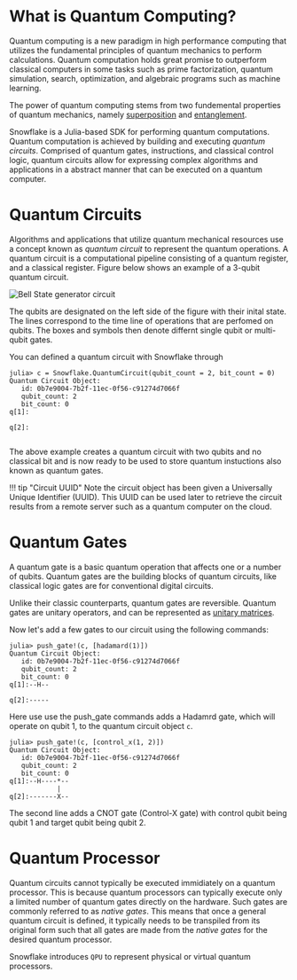 # What is Quantum Computing?

Quantum computing is a new paradigm in high performance computing that utilizes the fundamental principles of quantum mechanics to perform calculations. Quantum computation holds great promise to outperform classical computers in some tasks such as prime factorization, quantum simulation, search, optimization, and algebraic programs such as machine learning.

The power of quantum computing stems from two fundemental properties of quantum mechanics, namely [superposition](https://en.wikipedia.org/wiki/Quantum_superposition) and [entanglement](https://en.wikipedia.org/wiki/Quantum_entanglement).

Snowflake is a Julia-based SDK for performing quantum computations. Quantum computation is achieved by building and executing _quantum circuits_. Comprised of quantum gates, instructions, and classical control logic, quantum circuits allow for expressing complex algorithms and applications in a abstract manner that can be executed on a quantum computer.

# Quantum Circuits

Algorithms and applications that utilize quantum mechanical resources use a concept known as _quantum circuit_ to represent the quantum operations. A quantum circuit is a computational pipeline consisting of a quantum register, and a classical register. Figure below shows an example of a 3-qubit quantum circuit.

![Bell State generator circuit](https://i.stack.imgur.com/NkYrk.png)

The qubits are designated on the left side of the figure with their inital state. The lines correspond to the time line of operations that are perfomed on qubits. The boxes and symbols then denote differnt single qubit or multi-qubit gates.

You can defined a quantum circuit with Snowflake through

```jldoctest
julia> c = Snowflake.QuantumCircuit(qubit_count = 2, bit_count = 0)
Quantum Circuit Object:
   id: 0b7e9004-7b2f-11ec-0f56-c91274d7066f 
   qubit_count: 2 
   bit_count: 0 
q[1]:
     
q[2]:
  
```
The above example creates a quantum circuit with two qubits and no classical bit and is now ready to be used to store quantum instuctions also known as quantum gates. 

!!! tip "Circuit UUID"
    Note the circuit object has been given a Universally Unique Identifier (UUID). This UUID can be used later to retrieve the circuit results from a remote server such as a quantum computer on the cloud.


# Quantum Gates

A quantum gate is a basic quantum operation that affects one or a number of qubits. Quantum gates are the building blocks of quantum circuits, like classical logic gates are for conventional digital circuits.

Unlike their classic counterparts, quantum gates are reversible. Quantum gates are unitary operators, and can be represented as [unitary matrices](https://en.wikipedia.org/wiki/Unitary_matrix).

Now let's add a few gates to our circuit using the following commands:

```jldoctest
julia> push_gate!(c, [hadamard(1)])
Quantum Circuit Object:
   id: 0b7e9004-7b2f-11ec-0f56-c91274d7066f 
   qubit_count: 2 
   bit_count: 0 
q[1]:--H--
          
q[2]:-----
```          
Here use use the push_gate commands adds a Hadamrd gate, which will operate on qubit 1, to the quantum circuit object `c`.
```jldoctest
julia> push_gate!(c, [control_x(1, 2)])
Quantum Circuit Object:
   id: 0b7e9004-7b2f-11ec-0f56-c91274d7066f 
   qubit_count: 2 
   bit_count: 0 
q[1]:--H----*--
            |  
q[2]:-------X--
```

 The second line adds a CNOT gate (Control-X gate) with control qubit being qubit 1 and target qubit being qubit 2. 

 # Quantum Processor 

Quantum circuits cannot typically be executed immidiately on a quantum processor. This is because quantum processors can typically execute only a limited number of quantum gates directly on the hardware. Such gates are commonly referred to as *native gates*. This means that once a general quantum circuit is defined, it typically needs to be transpiled from its original form such that all gates are made from the *native gates* for the desired quantum processor. 

Snowflake introduces `QPU` to represent physical or virtual quantum processors. 

